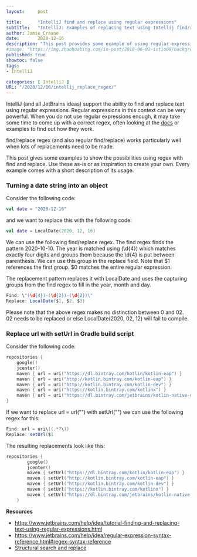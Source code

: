 ```yaml
---
layout:     post

title:      "IntelliJ find and replace using regular expressions"
subtitle:   "IntelliJ: Examples of replacing text using Intellij find/replace with regular expressions"
author: Jamie Craane
date:       2020-12-16
description: "This post provides some example of using regular expressions with IntelliJ find and replace function."
#image: "https://img.zhaohuabing.com/in-post/2018-06-02-istio08/background.jpg"
published: true
showtoc: false
tags:
- IntelliJ

categories: [ IntelliJ ]
URL: "/2020/12/16/intellij_replace_regex/" 
---
```

IntelliJ (and all JetBrains ideas) support the ability to find and replace text using regular expressions. Regular expressions in this context can be very powerful. When you do not use regular expressions enough, it may take some time to come up with a correct regex, often looking at the [docs](https://www.jetbrains.com/help/idea/tutorial-finding-and-replacing-text-using-regular-expressions.html) or examples to find out how they work.

find/replace regex (and also regular find/replace) works particularly well when lots of replacements need to be made. 

This post gives some examples to show the possibilities using regex with find and replace. Use these as-is or as inspiration to create your own. Every example comes with a short description of its usage.
 
### Turning a date string into an object

Consider the following code:

```kotlin
val date = "2020-12-16"
```

and we want to replace this with the following code:


```kotlin
val date = LocalDate(2020, 12, 16)
```

We can use the following find/replace regex. The find regex finds the pattern 2020-10-10. The year is matched using (\d{4}) which matches exactly four digits and groups them because the \d{4} is put between parenthesis. We can use this group in the replace field. Note that $1 references the first group. $0 matches the entire regular expression.

The replacement pattern replaces it with LocalDate and uses the capturing groups from the find regex to fill in the year, month and day.

```java
Find: \"(\d{4})-(\d{2})-(\d{2})\"
Replace: LocalDate($1, $2, $3)
```

Please note that the above regex makes no distinction between 0 and 02. 02 needs to be replaced or else LocalDate(2020, 02, 12) will fail to compile.

### Replace url with setUrl in Gradle build script

Consider the following code:

```kotlin
repositories {
    google()
    jcenter()
    maven { url = uri("https://dl.bintray.com/kotlin/kotlin-eap") }
    maven { url = uri("http://kotlin.bintray.com/kotlin-eap") }
    maven { url = uri("http://kotlin.bintray.com/kotlin-dev") }
    maven { url = uri("https://kotlin.bintray.com/kotlinx") }
    maven { url = uri("https://dl.bintray.com/jetbrains/kotlin-native-dependencies") }
}
```

If we want to replace url = url("") with setUrl("") we can use the following regex for this:

```java
Find: url = uri\((.*?\))
Replace: setUrl($1
```

The resulting replacements look like this:

```kotlin
repositories {
        google()
        jcenter()
        maven { setUrl("https://dl.bintray.com/kotlin/kotlin-eap") }
        maven { setUrl("http://kotlin.bintray.com/kotlin-eap") }
        maven { setUrl("http://kotlin.bintray.com/kotlin-dev") }
        maven { setUrl("https://kotlin.bintray.com/kotlinx") }
        maven { setUrl("https://dl.bintray.com/jetbrains/kotlin-native-dependencies") }
    }
```

**Resources**
- https://www.jetbrains.com/help/idea/tutorial-finding-and-replacing-text-using-regular-expressions.html
- https://www.jetbrains.com/help/idea/regular-expression-syntax-reference.html#regex-syntax-reference  
- [Structural search and replace](/2014/02/08/intellij_structural/)
